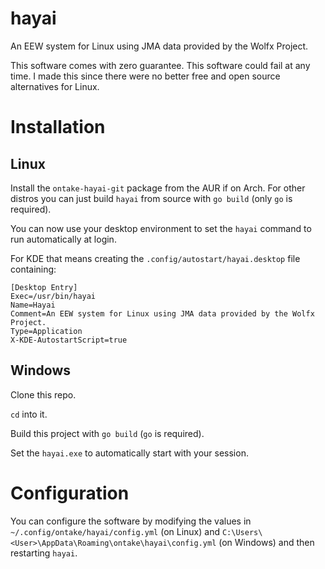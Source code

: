 # hayai
An EEW system for Linux using JMA data provided by the Wolfx Project.

This software comes with zero guarantee. This software could fail at any time. I made this since there were no better free and open source alternatives for Linux.

# Installation
## Linux
Install the `ontake-hayai-git` package from the AUR if on Arch. For other distros you can just build `hayai` from source with `go build` (only `go` is required).

You can now use your desktop environment to set the `hayai` command to run automatically at login.

For KDE that means creating the `.config/autostart/hayai.desktop` file containing:
```
[Desktop Entry]
Exec=/usr/bin/hayai
Name=Hayai
Comment=An EEW system for Linux using JMA data provided by the Wolfx Project.
Type=Application
X-KDE-AutostartScript=true
```

## Windows
Clone this repo.

`cd` into it.

Build this project with `go build` (`go` is required).

Set the `hayai.exe` to automatically start with your session.

# Configuration
You can configure the software by modifying the values in `~/.config/ontake/hayai/config.yml` (on Linux) and `C:\Users\<User>\AppData\Roaming\ontake\hayai\config.yml` (on Windows) and then restarting `hayai`.
